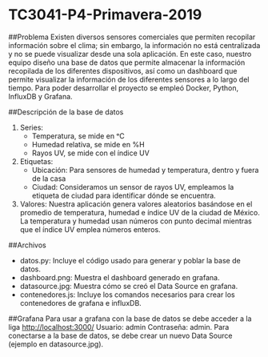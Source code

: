 # TC3041-P4-Primavera-2019

##Problema
Existen diversos sensores comerciales que permiten recopilar información sobre el clima; sin embargo, la información no está centralizada y no se puede visualizar desde una sola aplicación. En este caso, nuestro equipo diseño una base de datos que permite almacenar la información recopilada de los diferentes dispositivos, así como un dashboard que permite visualizar la información de los diferentes sensores a lo largo del tiempo.
Para poder desarrollar el proyecto se empleó Docker, Python, InfluxDB y Grafana.

##Descripción de la base de datos
1. Series:
   - Temperatura, se mide en ᵒC
   -	Humedad relativa, se mide en %H
   -	Rayos UV, se mide con el índice UV
2. Etiquetas: 
   -	Ubicación: Para sensores de humedad y temperatura, dentro y fuera de la casa
   -	Ciudad: Consideramos un sensor de rayos UV, empleamos la etiqueta de ciudad para identificar dónde se encuentra.
3. Valores: Nuestra aplicación genera valores aleatorios basándose en el promedio de temperatura, humedad e índice UV de la ciudad de México. La temperatura y humedad usan números con punto decimal mientras que el índice UV emplea números enteros.

##Archivos
- datos.py: Incluye el código usado para generar y poblar la base de datos.
- dashboard.png: Muestra el dashboard generado en grafana.
- datasource.jpg: Muestra cómo se creó el Data Source en grafana.
- contenedores.js: Incluye los comandos necesarios para crear los contenedores de grafana e influxDB.

##Grafana
Para usar a grafana con la base de datos se debe acceder a la liga [http://localhost:3000/](http://localhost:3000/)
Usuario: admin Contraseña: admin.
Para conectarse a la base de datos, se debe crear un nuevo Data Source (ejemplo en datasource.jpg).
